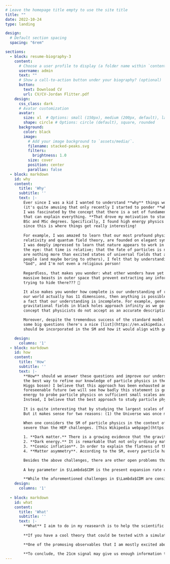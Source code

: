 ```yaml
---
# Leave the homepage title empty to use the site title
title: ""
date: 2022-10-24
type: landing

design:
  # Default section spacing
  spacing: "6rem"

sections:
  - block: resume-biography-3
    content:
      # Choose a user profile to display (a folder name within `content/authors/`)
      username: admin
      text: ""
      # Show a call-to-action button under your biography? (optional)
      button:
        text: Download CV
        url: CV/CV-Jordan Flitter.pdf
    design:
      css_class: dark
      # Avatar customization
      avatar:
        size: xl  # Options: small (150px), medium (200px, default), large (320px), xl (400px), xxl (500px)
        shape: circle # Options: circle (default), square, rounded
      background:
        color: black
        image:
          # Add your image background to `assets/media/`.
          filename: stacked-peaks.svg
          filters:
            brightness: 1.0
          size: cover
          position: center
          parallax: false
  - block: markdown
    id: why
    content:
      title: 'Why'
      subtitle: ''
      text: |-
        Ever since I was a kid I wanted to understand **why** things work the way they work
        (it's quite amusing that only recently I started to ponder **why** I have this obsession).
        I was fascinated by the concept that there is a set of fundamental laws and building blocks
        that can explain everything. **That drove my motivation to study particle physics** during my
        BSc and MSc degrees. Specifically, I found high energy physics (HEP) to be most appealing,
        since this is where things get really interesting!
        
        For example, I was amazed to learn that our most profound physical theories, general
        relativity and quantum field theory, are founded on elegant symmetry arguments. Even more so,
        I was deeply impressed to learn that nature appears to work in more mysterious ways than meets
        the eye: that time is relative; that the fate of particles is not deterministic; that particles
        are nothing more than excited states of universal fields that all of us share. While these ideas seem trivial to some
        people (and maybe boring to others), I felt that by understanding them better I get closer to 
        "God", and I'm not even a religious person!
        
        Regardless, that makes you wonder: what other wonders have yet to be discovered? There are, for example,
        massive beasts in outer space that prevent extracting any information from their interior. What are they
        trying to hide there??? 🧐

        It also makes you wonder how complete is our understanding of reality. I mean, if string theory says that
        our world actually has 11 dimensions, then anything is possible, right? It is interesting that we know for
        a fact that our understanding is incomplete. For example, general relativity predicts that the density and
        gravitational fields in black holes approach infinity as we go towards their center, which is a mathematical 
        concept that physicists do not accept as an accurate description of nature.

        Moreover, despite the tremendous success of the standard model (SM) of particle physics, it still cannot answer
        some big questions (here's a nice [list](https://en.wikipedia.org/wiki/List_of_unsolved_problems_in_physics#High-energy/particle_physics) from Wikipedia that summarizes them). Perhaps the biggest one is how the force of gravity 
        should be incorporated in the SM and how it would align with general relativity. This is considered by many as the holy grale of theoretical physics.

    design:
      columns: '1'
  - block: markdown
    id: how
    content:
      title: 'How'
      subtitle: ''
      text: |-
        **How** should we answer these questions and improve our understanding of reality? While accelarators/colliders have been 
        the best way to refine our knowledge of particle physics in the 20th century (up to 2012 with the discovery of the 
        Higgs boson) I believe that this approach has been exhausted and we should not expect to get new exciting discoveries in the 
        foreseenable future (we will see how badly this statement is going to age...). I simply do not believe that we will gain enough
        energy to probe particle physics on sufficient small scales and discover new physics (again, this statement might age badly).
        Instead, I believe that the best approach to study particle physics is to study the Universe as a whole --- **cosmology**.
        
        It is quite interesting that by studying the largest scales of the Universe we could learn more about its smallest scales.
        But it makes sense for two reasons: (1) the Universe was once much smaller and much more energetic, when particle physics had a more crucial role in shaping its state, and (2) any variation in the nature of particle physics on the smallest scale has the potential to leave an imprint on the largest scales, simply because there are more particles on the largest scales! I actually love it that in my work I get to ponder about both the largest and smallest scales of the Universe, while living my life within the human scale (which is a good medium scale: the size of the observable Universe is about $10^{27}$ meters while Planck scale is about $10^{-35}$ meters).

        When one considers the SM of particle physics in the context of cosmology, one finds many challenges to the model, even more 
        severe than the HEP challenges. [This Wikipedia webpage](https://en.wikipedia.org/wiki/List_of_unsolved_problems_in_physics#Cosmology_and_general_relativity) summarizes the challenges in the standard model of cosmology (known as $\Lambda$CDM) but I outline those that have to do with open particle physics problems:
        
        1. **Dark matter.** There is a growing evidence that the gravitational fields in the Universe on its largest scales are dominated by a type of matter that cannot be seen nor be touched as it is speculated to not interact directly with electromagnetic radiation. **Many observations suggest that this invisible matter, named **dark matter** for obvious reasons, is five times more abundant than ordinary matter**, the latter is basically all the stuff that we interact with in our daily lives. This is mindblowing; just imagine that all the particles that assemble the world we see and touch, are completely outnumbered by this mysterious dark matter. And yet, all the particles from the SM have been ruled out as being possible candidates to dark matter. The only thing that we know (or we think we know) about dark matter is that it behaves like matter (in the sense that it interacts graviationaly with itself and with ordinary matter) and that it is dark. That's it!
        2. **Dark energy.** It is remarkable that not only ordinary matter is much less abundant compared to dark matter, but both kinds of matter do not form the main contribution to the energy of our Universe. According to $\Lambda$CDM, roughly 5% of the energy budget of the present Universe is in the form of ordinary matter and 25% in the form of dark matter. **The remaining 70% come from dark energy which causes the expansion of the Universe to be accelarated**. If at least we know that dark matter is a form of matter, we have no idea what is the physical mechanism behind dark energy. In $\Lambda$CDM, dark energy is associated with the energy density of the vacuum. Yet, we know that dark energy cannot fully be described by the energy of the vacuum; comparison between the inferred value from consistent observations of dark energy with the value predicted by quantum field theory suggests that there is a discrepancy between the two values of order $10^{120}$! Understanding better the nature of dark energy is therefore one of the most urgent challenges in modern theortical physics.
        3. **Cosmic inflation**. In order to explain the flatness of the Universe and its homogeneity on its largest scales (as well as the inexistence of magnetic monopoles) it is believed within the $\Lambda$CDM pardigm that the Universe went a phase of inflation prior to the hot Big Bang (the moment in which the SM particles were "created"). **During the inflationary epoch, the Universe expanded in an exponential rate, thereby increasing its size and lowering its temperature by orders of magnitude within a fraction of a second**. While the theory of cosmic inflation succesfully solves the flatness and horizon problems, we do not have a smoking gun proof that cosmic inflation truly happened. Moreover, the exact physical mechanism that generated inflation is still not fully understood, including the "inflaton" fields that drove the inflationary expansion. In the simplest model of inflation, there is only one inflaton field that resulted in adiabatic Gaussian initial conditions for the hot Big Bang. These kinds of initial conditions agree well with observations, but different models of inflation (that predict different initial conditions) have not been ruled out yet. As in the case of dark matter and dark energy, the SM does not provide an explanation to the physics of inflation (even more so, it is inflation and the subsequent epoch of reheating that is believed to determine the SM physics).
        4. **Matter asymmetry**. According to the SM, every particle has its own dual antiparticle which is a flipped version of the particle, with reversed charge and parity (or equivalently, the antiparticle can be thought of as a particle going backwards in time, due to CPT symmetry). Some particles, like the photon, are their own antiparticle. Others, like the electron and the proton, are not their counterpart antiparticles (since they are electrically charged), called positron and anti-proton, respectively. Theoretically, just like protons and electrons are allowed by the SM to form atoms, or matter, anti-proton and positrons are allowed to form antimatter. According to the SM, there is no reason to believe that our Universe will favor more matter particles over antimatter particles, since the two kinds of particles are completely symmetrical in the equations. Yet, observations suggest just that the Universe has much more matter than antimatter; **for every one antimatter particle there are about one billion matter particles!** This matter asymmetry implies that either matter and antimatter were created unequally during the Big Bang, or alternatively that they were created in nearly equal amounts and some process led to this asymmetry later on. While the SM does contain the fundamental ingredients to generate some matter asymmetry, the resulting asymmetry is far too small to be consistent with observations.

        Besides the above challenges, there are other open problems that $\Lambda$CDM is facing, that will may or may not invlove modifications in the SM of particle physics. Below I outline the main one.
        
        A key parameter in $\Lambda$CDM is the present expansion rate of the Universe, known as the Hubble constant. This quantity can be directly measured locally, by measuring the recession velocity of distant galaxies as a function of their distance from us --- the slope of this curve is the Hubble constant. Alternatively, measurements of the anisotropies in the cosmic microwave background (CMB), a radiation that originated not long after the Big-Bang, can give us some clue on the Hubble constant. The best fit to the CMB anisotropies power spectra, under the assumption of $\Lambda$CDM, yields a Hubble constant that is different from the direct measurement by a statistically significant amount. Not only that this discrepancy has been repeating itself in different measurements that have been carried over the last decades, but it has also been growing! **This discrepancy between "late-Universe" and "early-Universe" measurements of the Hubble constant is known as the Hubble tension** (some people may even call it the Hubble crisis). One possible explanation for the Hubble tension is that perhaps our observations (from either late-Universe or early-Universe measurements, or both) suffer from an unknown systematic error that affects the inferred Hubble constant. However, for this explanation to hold, it requires the systematic error to be present in many different instruments that have been used for observations. Another explanation suggests that both measurements of the Hubble constant from late-Universe and early-Universe observations are correct, and the discrepancy between the inferred values is a sign that $\Lambda$CDM has to be modified in order to explain the two different Hubble constants. Some models that go beyond $\Lambda$CDM have been proposed over the years in an attempt to solve the Hubble tension, however none of them has been compelling enough to become the new consensus.

        **While the aforementioned challenges in $\Lambda$CDM are considered as problems in the model, they should be viewed as opportunities** since they provide a window to new physics that otherwise would be inaccessible by any laboratory-based experiment.
    design:
      columns: '1'
  
  - block: markdown
    id: what
    content:
      title: 'What'
      subtitle: ''
      text: |-
        **What** I aim to do in my reasearch is to help the scientific community understand better how to answer the above big questions. I do not necessarily aspire to invent a new theory that would explain the origins of dark matter, dark energy, cosmic inflation or the Hubble tension. Instead, my goals are much more modest. I am more interested in studying how different theories beyond the standard model modify cosmological observables, and how much information we can extract from these theories once they are confronted with data from observations. I try to be as agnostic as possible for each theory I study: I am not looking for confirming/ruling out any particular theory - I am simply looking for the information encoded in theories!
        
        **If you have a cool theory that could be tested with a simulation of any observable - let me know!** I specifically enjoy modifying the differential equations in simulators or their initial conditions, in my opinion that is the best way to study and understand better the physics behind the observable.

        **One of the promosing observables that I am mostly excited about is the 21cm signal**. This signal is sourced from hyperfine transitions in hydrogen atoms that release photons of 21cm wavelength. Once these photons reach Earth their wavelength has been stretched due to the expansion of the Universe, which enables in theory the construction of 3D topological maps of a physical quantity known as the brightness temperature (provided that foregrounds and instrumental noise do not spoil the pure cosmological signal too much). The potential in the 21cm signal is due to our knowledge that the intergalactic medium (IGM) is full of hydrogen: more than 90% of the ordinary matter in the Universe is hydrogen. So there are A LOT of hydrogen atoms that can serve as potential sources of 21cm emission. But more importantly, the 21cm signal can give us information on a huge uncharted region of the Universe, where no other observable can come from. For example, a worldwide effort is being invested by various collaborations to measure the 21cm signal from the **cosmic dawn** --- the epoch in which the first stars and galaxies were formed. As exciting as it sounds, the 21cm signal has even the potential to shed light on the preceding epoch to cosmic dawn --- **the dark ages**. This epoch earned its name because there were no luminous sources at the time and the Universe was practically dark. Still, hydrogen atoms existed during the dark ages, thereby the 21cm signal is the only observable that can teach us something about the physics of the Universe during that epoch.

        **To conclude, the 21cm signal may give us enough information to help answer better the above profound questions.** The signal is very sensitive to the physics of the assumed dark matter, not only because the first galaxies formed inside "halos" of dark matter, but also because any non-gravitational interaction between dark matter and ordinary matter can alter the thermal and ionization history of the IGM, which directly affect the 21cm signal. In addition, any deviations in the initial conditions (due to different inflationary models) would also show its signature on the 21cm signal. And finally, since the 21cm signal is sourced from uncharted regions in our Universe, it could provide a "medium-Universe" measurement of the Hubble constant and therefore improve our understanding for the origin of the Hubble tension. All these reasons motivate me to focus my research on the 21cm signal.
---
```

